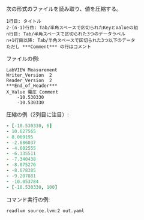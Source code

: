 次の形式のファイルを読み取り、値を圧縮する。

```
1行目: タイトル
2-(n-1)行目: Tab/半角スペースで区切られたKeyとValueの組
n行目: Tab/半角スペースで区切られた3つのデータラベル
n+1行目以降: Tab/半角スペースで区切られた3つ以下のデータ
ただし ***Comment*** の行はコメント
```

ファイルの例:

```
LabVIEW Measurement
Writer_Version	2
Reader_Version	2
***End_of_Header***
X_Value 電圧 Comment
	-10.530330
	-10.530330
```

圧縮の例（2列目に注目）:

```yaml
- [-10.530330, 6]
- 10.627565
- 8.069195
- -2.686037
- -4.602555
- -6.135511
- -7.340438
- -8.075276
- -8.678385
- -9.207881
- -10.053784
- [-10.530330, 100]
```

コマンド実行の例:

```sh
readlvm source.lvm:2 out.yaml
```
